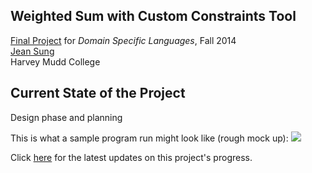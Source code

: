 ## Weighted Sum with Custom Constraints Tool
[Final Project](http://www.cs.hmc.edu/~benw/teaching/cs111_fa14/project.html) for *Domain Specific Languages*, Fall 2014  
[Jean Sung](http://cs.hmc.edu/~jsung)  
Harvey Mudd College 


## Current State of the Project
Design phase and planning  

This is what a sample program run might look like (rough mock up): 
![](https://docs.google.com/drawings/d/1s66OigYr9tjV2eS_UL-D5rtic1B1mTxPinMK_0AyMF4/pub?w=960&h=720)

Click [here](https://github.com/jeansung/project-notebook) for the latest updates on this project's progress.


